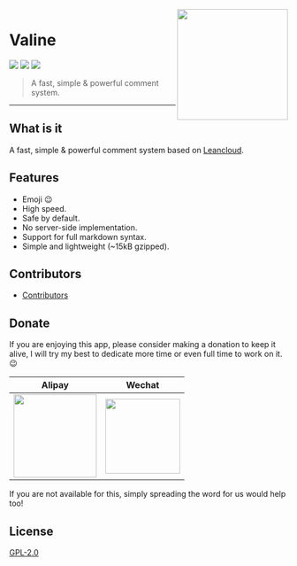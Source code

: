 <img src='/valine.png' align="right" width="200" />

# Valine

[![](https://img.shields.io/github/release/xCss/Valine.svg?style=flat-square)](https://github.com/xCss/Valine/releases) [![](https://img.shields.io/npm/dt/valine.svg?style=flat-square)](https://www.npmjs.com/package/valine) [![](https://img.shields.io/circleci/project/github/xCss/Valine/master.svg?style=flat-square)](https://circleci.com/gh/xCss/Valine)  
> A fast, simple & powerful comment system.  

------------------------------
## What is it

A fast, simple & powerful comment system based on [Leancloud](https://leancloud.cn).

## Features
- Emoji :wink:
- High speed.
- Safe by default.
- No server-side implementation.
- Support for full markdown syntax.
- Simple and lightweight (~15kB gzipped).

<!-- See the [Quick start](quickstart.md) for more details. -->

## Contributors
- [Contributors](https://github.com/xCss/Valine/graphs/contributors)

## Donate
If you are enjoying this app, please consider making a donation to keep it alive, I will try my best to dedicate more time or even full time to work on it. 😉

| Alipay | Wechat | 
| :------: | :------: | 
| <img width="150" src="/assets/img/alipay.png"> | <img width="135" src="/assets/img/wechat.png"> | 

If you are not available for this, simply spreading the word for us would help too!

## License
[GPL-2.0](https://github.com/xCss/Valine/blob/master/LICENSE)
